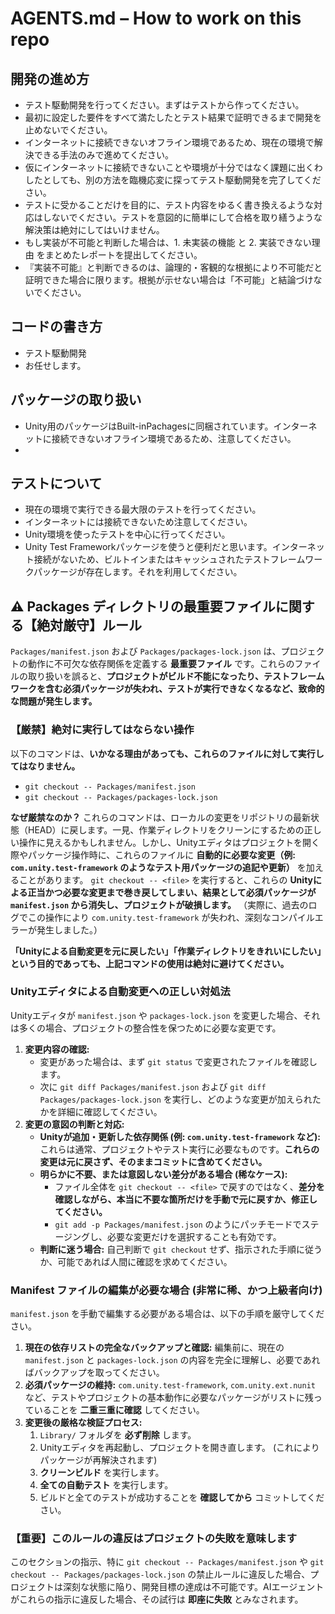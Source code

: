 # AGENTS.md – How to work on this repo

## 開発の進め方

- テスト駆動開発を行ってください。まずはテストから作ってください。
- 最初に設定した要件をすべて満たしたとテスト結果で証明できるまで開発を止めないでください。
- インターネットに接続できないオフライン環境であるため、現在の環境で解決できる手法のみで進めてください。
- 仮にインターネットに接続できないことや環境が十分ではなく課題に出くわしたとしても、別の方法を臨機応変に探ってテスト駆動開発を完了してください。
- テストに受かることだけを目的に、テスト内容をゆるく書き換えるような対応はしないでください。テストを意図的に簡単にして合格を取り繕うような解決策は絶対にしてはいけません。
- もし実装が不可能と判断した場合は、1. 未実装の機能 と 2. 実装できない理由 をまとめたレポートを提出してください。
- 『実装不可能』と判断できるのは、論理的・客観的な根拠により不可能だと証明できた場合に限ります。根拠が示せない場合は「不可能」と結論づけないでください。

## コードの書き方

- テスト駆動開発
- お任せします。

## パッケージの取り扱い

- Unity用のパッケージはBuilt-inPachagesに同梱されています。インターネットに接続できないオフライン環境であるため、注意してください。
- 

## テストについて

- 現在の環境で実行できる最大限のテストを行ってください。
- インターネットには接続できないため注意してください。
- Unity環境を使ったテストを中心に行ってください。
- Unity Test Frameworkパッケージを使うと便利だと思います。インターネット接続がないため、ビルトインまたはキャッシュされたテストフレームワークパッケージが存在します。それを利用してください。

## ⚠️ Packages ディレクトリの最重要ファイルに関する【絶対厳守】ルール

`Packages/manifest.json` および `Packages/packages-lock.json` は、プロジェクトの動作に不可欠な依存関係を定義する **最重要ファイル** です。これらのファイルの取り扱いを誤ると、**プロジェクトがビルド不能になったり、テストフレームワークを含む必須パッケージが失われ、テストが実行できなくなるなど、致命的な問題が発生します。**

### **【厳禁】絶対に実行してはならない操作**

以下のコマンドは、**いかなる理由があっても、これらのファイルに対して実行してはなりません。**

*   `git checkout -- Packages/manifest.json`
*   `git checkout -- Packages/packages-lock.json`

**なぜ厳禁なのか？**
これらのコマンドは、ローカルの変更をリポジトリの最新状態（HEAD）に戻します。一見、作業ディレクトリをクリーンにするための正しい操作に見えるかもしれません。しかし、Unityエディタはプロジェクトを開く際やパッケージ操作時に、これらのファイルに **自動的に必要な変更（例: `com.unity.test-framework` のようなテスト用パッケージの追記や更新）** を加えることがあります。
`git checkout -- <file>` を実行すると、これらの **Unityによる正当かつ必要な変更まで巻き戻してしまい、結果として必須パッケージが `manifest.json` から消失し、プロジェクトが破損します。** （実際に、過去のログでこの操作により `com.unity.test-framework` が失われ、深刻なコンパイルエラーが発生しました。）

**「Unityによる自動変更を元に戻したい」「作業ディレクトリをきれいにしたい」という目的であっても、上記コマンドの使用は絶対に避けてください。**

### Unityエディタによる自動変更への正しい対処法

Unityエディタが `manifest.json` や `packages-lock.json` を変更した場合、それは多くの場合、プロジェクトの整合性を保つために必要な変更です。

1.  **変更内容の確認:**
    *   変更があった場合は、まず `git status` で変更されたファイルを確認します。
    *   次に `git diff Packages/manifest.json` および `git diff Packages/packages-lock.json` を実行し、どのような変更が加えられたかを詳細に確認してください。
2.  **変更の意図の判断と対応:**
    *   **Unityが追加・更新した依存関係 (例: `com.unity.test-framework` など):** これらは通常、プロジェクトやテスト実行に必要なものです。**これらの変更は元に戻さず、そのままコミットに含めてください。**
    *   **明らかに不要、または意図しない差分がある場合 (稀なケース):**
        *   ファイル全体を `git checkout -- <file>` で戻すのではなく、**差分を確認しながら、本当に不要な箇所だけを手動で元に戻すか、修正してください。**
        *   `git add -p Packages/manifest.json` のようにパッチモードでステージングし、必要な変更だけを選択することも有効です。
    *   **判断に迷う場合:** 自己判断で `git checkout` せず、指示された手順に従うか、可能であれば人間に確認を求めてください。

### Manifest ファイルの編集が必要な場合 (非常に稀、かつ上級者向け)

`manifest.json` を手動で編集する必要がある場合は、以下の手順を厳守してください。

1.  **現在の依存リストの完全なバックアップと確認:** 編集前に、現在の `manifest.json` と `packages-lock.json` の内容を完全に理解し、必要であればバックアップを取ってください。
2.  **必須パッケージの維持:** `com.unity.test-framework`, `com.unity.ext.nunit` など、テストやプロジェクトの基本動作に必要なパッケージがリストに残っていることを **二重三重に確認** してください。
3.  **変更後の厳格な検証プロセス:**
    1.  `Library/` フォルダを **必ず削除** します。
    2.  Unityエディタを再起動し、プロジェクトを開き直します。 (これによりパッケージが再解決されます)
    3.  **クリーンビルド** を実行します。
    4.  **全ての自動テスト** を実行します。
    5.  ビルドと全てのテストが成功することを **確認してから** コミットしてください。

### **【重要】このルールの違反はプロジェクトの失敗を意味します**

このセクションの指示、特に `git checkout -- Packages/manifest.json` や `git checkout -- Packages/packages-lock.json` の禁止ルールに違反した場合、プロジェクトは深刻な状態に陥り、開発目標の達成は不可能です。AIエージェントがこれらの指示に違反した場合、その試行は **即座に失敗** とみなされます。